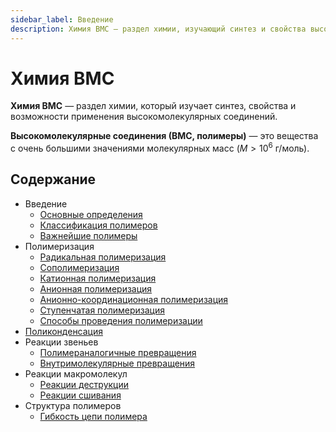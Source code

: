 ```yaml
---
sidebar_label: Введение
description: Химия ВМС — раздел химии, изучающий синтез и свойства высокомолекулярных соединений.
---
```


# Химия ВМС

**Химия ВМС** — раздел химии, который изучает синтез, свойства и возможности применения высокомолекулярных соединений.

**Высокомолекулярные соединения (ВМС, полимеры)** — это вещества с очень большими значениями молекулярных масс ($M > 10^6$ г/моль).

## Содержание

- Введение
    - [Основные определения](vms/opredeleniya.md)
    - [Классификация полимеров](vms/klassifikatsiya-polimerov.md)
    - [Важнейшие полимеры](vms/vazhnejshie-polimery.md)
- Полимеризация
    - [Радикальная полимеризация](vms/radikalnaya-polimerizaciya.md)
    - [Сополимеризация](vms/sopolimerizatsiya.md)
    - [Катионная полимеризация](vms/kationnaya-polimerizatsiya.md)
    - [Анионная полимеризация](vms/anionnaya-polimerizatsiya.md)
    - [Анионно-координационная полимеризация](vms/anionno-koordinatsionnaya-polimerizatsiya.md)
    - [Ступенчатая полимеризация](vms/stupenchataya-polimerizatsiya.md)
    - [Способы проведения полимеризации](vms/sposoby-provedeniya-polimerizatsii.md)
- [Поликонденсация](vms/polikondensatsiya.md)
- Реакции звеньев
    - [Полимераналогичные превращения](vms/polimeranalogichnye-prevrashcheniya.md)
    - [Внутримолекулярные превращения](vms/vnutrimolekulyarnye-prevrashcheniya.md)
- Реакции макромолекул
    - [Реакции деструкции](vms/reakcii-destrukcii.md)
    - [Реакции сшивания](vms/reakcii-sshivaniya.md)
- Структура полимеров
    - [Гибкость цепи полимера](vms/gibkost-cepi-polimera.md)


